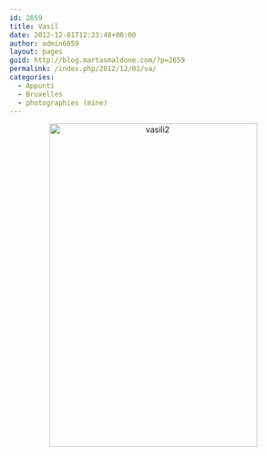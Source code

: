 ```yaml
---
id: 2659
title: Vasil
date: 2012-12-01T12:23:48+00:00
author: admin6059
layout: pages
guid: http://blog.martasmaldone.com/?p=2659
permalink: /index.php/2012/12/01/va/
categories:
  - Appunti
  - Bruxelles
  - photographies (mine)
---
```

<p style="text-align: center;">
  <p style="text-align: center;">
    <p style="text-align: center;">
      <img class="aligncenter size-full wp-image-3496" src="http://blog.martasmaldone.eu/wp-content/uploads/2012/12/vasili2.jpg" alt="vasili2" width="365" height="567" srcset="http://blog.martasmaldone.eu/wp-content/uploads/2012/12/vasili2.jpg 365w, http://blog.martasmaldone.eu/wp-content/uploads/2012/12/vasili2-193x300.jpg 193w" sizes="(max-width: 365px) 100vw, 365px" />
    </p>